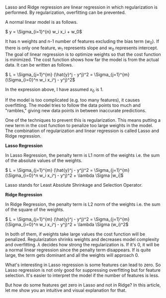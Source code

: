 Lasso and Ridge regression are linear regression in which regularization is performed. By regularization, overfitting can be prevented.

A normal linear model is as follows.

$ y = \Sigma_{i=1}^{n} w_i x_i + w_0$

It has n weights and n-1 number of features excluding the bias term ($w_0$). If there is only one feature, $w_1$ represents slope and $w_0$ represents intercept. The goal of linear regression is to optimize weights so that the cost function is minimized. The cost function shows how far the model is from the actual data. It can be written as follows.

$ L = \Sigma_{j=1}^{m} (\hat{y}^j - y^j)^2 = \Sigma_{j=1}^{m} (\Sigma_{i=0}^n w_i x_i^j - y^j)^2$ 

In the expression above, I have assumed $x_0$ is 1.

If the model is too complicated (e.g. too many features), it causes overfitting. The model tries to follow the  data points too much and "rambles," giving new data points in between inaccurate predictions. 

One of the techniques to prevent this is regularization. This means putting a new term in the cost function to penalize too large weights in the model. The combination of regularization and linear regression is called Lasso and Ridge regression.

**Lasso Regression**

In Lasso Regression, the penalty term is L1 norm of the weights i.e. the sum of the absolute values of the weights.

$ L = \Sigma_{j=1}^{m} (\hat{y}^j - y^j)^2 = \Sigma_{j=1}^{m} (\Sigma_{i=0}^n w_i x_i^j - y^j)^2 + \lambda \Sigma |w_i|$

Lasso stands for Least Absolute Shrinkage and Selection Operator.

**Ridge Regression**

In Ridge Regression, the penalty term is L2 norm of the weights i.e. the sum of the square of the weights.

$ L = \Sigma_{j=1}^{m} (\hat{y}^j - y^j)^2 = \Sigma_{j=1}^{m} (\Sigma_{i=0}^n w_i x_i^j - y^j)^2 + \lambda \Sigma (w_i)^2$

In both of them, if weights take large values the cost function will be penalized. Regularization shrinks weights and decreases model complexity and overfitting. $\lambda$ decides how strong the regularization is. If it's 0, it will be a normal linear regression since the penalty term disappears. If is quite large, the term gets dominant and all the weights will approach 0.

What's interesting in Lasso regression is some features can lead to zero. So Lasso regression is not only good for suppressing overfitting but for feature selection. It's easier to interpret the model if the number of features is less. 

But how do some features get zero in Lasso and not in Ridge? In this article, let me show you an intuitive and visual explanation for that.
